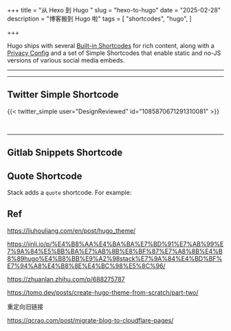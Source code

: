 +++
title = "从 Hexo 到 Hugo "
slug = "hexo-to-hugo"
date = "2025-02-28"
description = "博客搬到 Hugo 啦"
tags = [
    "shortcodes",
    "hugo",
]

+++

Hugo ships with several [Built-in Shortcodes](https://gohugo.io/content-management/shortcodes/#use-hugo-s-built-in-shortcodes) for rich content, along with a [Privacy Config](https://gohugo.io/about/hugo-and-gdpr/) and a set of Simple Shortcodes that enable static and no-JS versions of various social media embeds.

<!--more-->

---

---

## Twitter Simple Shortcode

{{< twitter_simple user="DesignReviewed" id="1085870671291310081" >}}

<br>

---

## Gitlab Snippets Shortcode

## Quote Shortcode

Stack adds a `quote` shortcode.  For example:



## Ref

https://liuhouliang.com/en/post/hugo_theme/

https://jinli.io/p/%E4%B8%AA%E4%BA%BA%E7%BD%91%E7%AB%99%E7%9A%84%E5%BB%BA%E7%AB%8B%E8%BF%87%E7%A8%8B%E4%B8%89hugo%E4%B8%BB%E9%A2%98stack%E7%9A%84%E4%BD%BF%E7%94%A8%E4%B8%8E%E4%BC%98%E5%8C%96/

https://zhuanlan.zhihu.com/p/688275787

https://tomo.dev/posts/create-hugo-theme-from-scratch/part-two/

重定向旧链接

https://qcrao.com/post/migrate-blog-to-cloudflare-pages/



